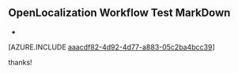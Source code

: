 ## OpenLocalization Workflow Test MarkDown
* 

[AZURE.INCLUDE [aaacdf82-4d92-4d77-a883-05c2ba4bcc39](calleeMd1.md)]

 
thanks!